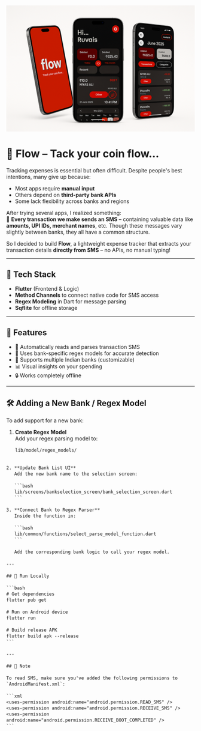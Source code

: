 ![Flow Expense Tracker Banner](https://github.com/ruvais-p/flow/blob/main/ChatGPT%20Image%20Jun%2024%2C%202025%2C%2010_40_58%20AM.png)

# 💸 Flow – Tack your coin flow...

Tracking expenses is essential but often difficult. Despite people's best intentions, many give up because:

- Most apps require **manual input**
- Others depend on **third-party bank APIs**
- Some lack flexibility across banks and regions

After trying several apps, I realized something:  
📩 **Every transaction we make sends an SMS** – containing valuable data like **amounts, UPI IDs, merchant names**, etc. Though these messages vary slightly between banks, they all have a common structure.

So I decided to build **Flow**, a lightweight expense tracker that extracts your transaction details **directly from SMS** – no APIs, no manual typing!

---

## 🔧 Tech Stack

- **Flutter** (Frontend & Logic)
- **Method Channels** to connect native code for SMS access
- **Regex Modeling** in Dart for message parsing
- **Sqflite** for offline storage

---

## 🚀 Features

- 📲 Automatically reads and parses transaction SMS
- 🧠 Uses bank-specific regex models for accurate detection
- 🏦 Supports multiple Indian banks (customizable)
- 📊 Visual insights on your spending
- 🔒 Works completely offline

---

## 🛠️ Adding a New Bank / Regex Model

To add support for a new bank:

1. **Create Regex Model**  
   Add your regex parsing model to:  
   ```bash
   lib/model/regex_models/
````

2. **Update Bank List UI**
   Add the new bank name to the selection screen:

   ```bash
   lib/screens/bankselection_screen/bank_selection_screen.dart
   ```

3. **Connect Bank to Regex Parser**
   Inside the function in:

   ```bash
   lib/common/functions/select_parse_model_function.dart
   ```

   Add the corresponding bank logic to call your regex model.

---

## 🧪 Run Locally

```bash
# Get dependencies
flutter pub get

# Run on Android device
flutter run

# Build release APK
flutter build apk --release
```

---

## 📌 Note

To read SMS, make sure you've added the following permissions to `AndroidManifest.xml`:

```xml
<uses-permission android:name="android.permission.READ_SMS" />
<uses-permission android:name="android.permission.RECEIVE_SMS" />
<uses-permission android:name="android.permission.RECEIVE_BOOT_COMPLETED" />
```
